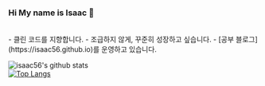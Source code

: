 ### Hi My name is Isaac 👋
<br>  
 - 클린 코드를 지향합니다.  
 - 조급하지 않게, 꾸준히 성장하고 싶습니다.  
 - [공부 블로그](https://isaac56.github.io)를 운영하고 있습니다.  

![isaac56's github stats](https://github-readme-stats.vercel.app/api?username=isaac56&show_icons=true&theme=radical)  
[![Top Langs](https://github-readme-stats.vercel.app/api/top-langs/?username=isaac56&layout=compact&theme=radical)](https://github.com/knae11/github-readme-stats)

<!--
**isaac56/isaac56** is a ✨ _special_ ✨ repository because its `README.md` (this file) appears on your GitHub profile.

Here are some ideas to get you started:

- 🔭 I’m currently working on ...
- 🌱 I’m currently learning ...
- 👯 I’m looking to collaborate on ...
- 🤔 I’m looking for help with ...
- 💬 Ask me about ...
- 📫 How to reach me: ...
- 😄 Pronouns: ...
- ⚡ Fun fact: ...
-->
